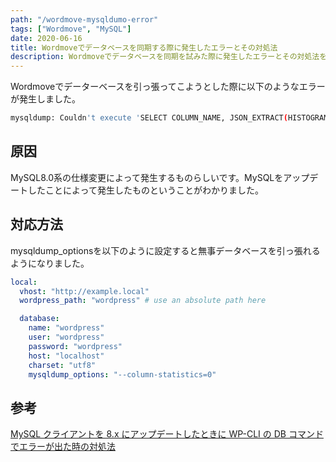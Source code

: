 ```yaml
---
path: "/wordmove-mysqldumo-error"
tags: ["Wordmove", "MySQL"]
date: 2020-06-16
title: Wordmoveでデータベースを同期する際に発生したエラーとその対処法
description: Wordmoveでデータベースを同期を試みた際に発生したエラーとその対処法をまとめています。
---
```


Wordmoveでデーターベースを引っ張ってこようとした際に以下のようなエラーが発生しました。

```bash
mysqldump: Couldn't execute 'SELECT COLUMN_NAME, JSON_EXTRACT(HISTOGRAM, '$."number-of-buckets-specified"') FROM information_schema.COLUMN_STATISTICS WHERE SCHEMA_NAME = 'local' AND TABLE_NAME = 'wp_commentmeta';': Unknown table 'COLUMN_STATISTICS' in information_schema (1109)
```

## 原因
MySQL8.0系の仕様変更によって発生するものらしいです。MySQLをアップデートしたことによって発生したものということがわかりました。

## 対応方法
mysqldump_optionsを以下のように設定すると無事データベースを引っ張れるようになりました。

```yml
local:
  vhost: "http://example.local"
  wordpress_path: "wordpress" # use an absolute path here

  database:
    name: "wordpress"
    user: "wordpress"
    password: "wordpress"
    host: "localhost"
    charset: "utf8"
    mysqldump_options: "--column-statistics=0"
```

## 参考
[MySQL クライアントを 8.x にアップデートしたときに WP-CLI の DB コマンドでエラーが出た時の対処法](https://qiita.com/miya0001/items/e0625a160e3a36f18e1f)
